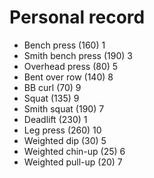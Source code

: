 # Personal record

- Bench press (160) 1
- Smith bench press (190) 3
- Overhead press (80) 5
- Bent over row (140) 8
- BB curl (70) 9
- Squat (135) 9
- Smith squat (190) 7
- Deadlift (230) 1
- Leg press (260) 10
- Weighted dip (30) 5
- Weighted chin-up (25) 6
- Weighted pull-up (20) 7